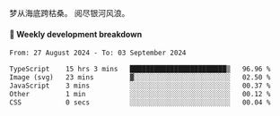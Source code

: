 梦从海底跨枯桑。
阅尽银河风浪。


#### 📝 Weekly development breakdown

<!--START_SECTION:waka-->

```txt
From: 27 August 2024 - To: 03 September 2024

TypeScript    15 hrs 3 mins   ████████████████████████▒   96.96 %
Image (svg)   23 mins         ▓░░░░░░░░░░░░░░░░░░░░░░░░   02.50 %
JavaScript    3 mins          ░░░░░░░░░░░░░░░░░░░░░░░░░   00.37 %
Other         1 min           ░░░░░░░░░░░░░░░░░░░░░░░░░   00.12 %
CSS           0 secs          ░░░░░░░░░░░░░░░░░░░░░░░░░   00.04 %
```

<!--END_SECTION:waka-->



